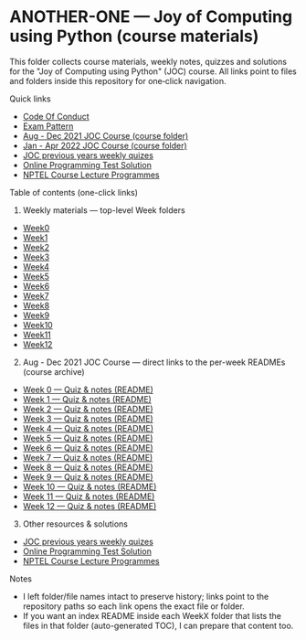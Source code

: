 # ANOTHER-ONE — Joy of Computing using Python (course materials)

This folder collects course materials, weekly notes, quizzes and solutions for the "Joy of Computing using Python" (JOC) course. All links point to files and folders inside this repository for one‑click navigation.

Quick links
- [Code Of Conduct](https://github.com/shad-ct/NPTEL-The-Joy-of-Computing-using-Python/blob/main/ANOTHER-ONE/Code%20Of%20Conduct.md)
- [Exam Pattern](https://github.com/shad-ct/NPTEL-The-Joy-of-Computing-using-Python/blob/main/ANOTHER-ONE/Exam%20Pattern.md)
- [Aug - Dec 2021 JOC Course (course folder)](https://github.com/shad-ct/NPTEL-The-Joy-of-Computing-using-Python/tree/main/ANOTHER-ONE/Aug%20-%20Dec%202021%20JOC%20Course)
- [Jan - Apr 2022 JOC Course (course folder)](https://github.com/shad-ct/NPTEL-The-Joy-of-Computing-using-Python/tree/main/ANOTHER-ONE/Jan%20-%20Apr%202022%20JOC%20Course)
- [JOC previous years weekly quizes](https://github.com/shad-ct/NPTEL-The-Joy-of-Computing-using-Python/tree/main/ANOTHER-ONE/JOC%20previous%20years%20weekly%20quizes)
- [Online Programming Test Solution](https://github.com/shad-ct/NPTEL-The-Joy-of-Computing-using-Python/tree/main/ANOTHER-ONE/Online%20Programming%20Test%20Solution)
- [NPTEL Course Lecture Programmes](https://github.com/shad-ct/NPTEL-The-Joy-of-Computing-using-Python/tree/main/ANOTHER-ONE/NPTEL-Course-Lecture%20Programmes)

Table of contents (one-click links)

1) Weekly materials — top-level Week folders
- [Week0](https://github.com/shad-ct/NPTEL-The-Joy-of-Computing-using-Python/tree/main/ANOTHER-ONE/Week0)
- [Week1](https://github.com/shad-ct/NPTEL-The-Joy-of-Computing-using-Python/tree/main/ANOTHER-ONE/Week1)
- [Week2](https://github.com/shad-ct/NPTEL-The-Joy-of-Computing-using-Python/tree/main/ANOTHER-ONE/Week2)
- [Week3](https://github.com/shad-ct/NPTEL-The-Joy-of-Computing-using-Python/tree/main/ANOTHER-ONE/Week3)
- [Week4](https://github.com/shad-ct/NPTEL-The-Joy-of-Computing-using-Python/tree/main/ANOTHER-ONE/Week4)
- [Week5](https://github.com/shad-ct/NPTEL-The-Joy-of-Computing-using-Python/tree/main/ANOTHER-ONE/Week5)
- [Week6](https://github.com/shad-ct/NPTEL-The-Joy-of-Computing-using-Python/tree/main/ANOTHER-ONE/Week6)
- [Week7](https://github.com/shad-ct/NPTEL-The-Joy-of-Computing-using-Python/tree/main/ANOTHER-ONE/Week7)
- [Week8](https://github.com/shad-ct/NPTEL-The-Joy-of-Computing-using-Python/tree/main/ANOTHER-ONE/Week8)
- [Week9](https://github.com/shad-ct/NPTEL-The-Joy-of-Computing-using-Python/tree/main/ANOTHER-ONE/Week9)
- [Week10](https://github.com/shad-ct/NPTEL-The-Joy-of-Computing-using-Python/tree/main/ANOTHER-ONE/Week10)
- [Week11](https://github.com/shad-ct/NPTEL-The-Joy-of-Computing-using-Python/tree/main/ANOTHER-ONE/Week11)
- [Week12](https://github.com/shad-ct/NPTEL-The-Joy-of-Computing-using-Python/tree/main/ANOTHER-ONE/Week12)

2) Aug - Dec 2021 JOC Course — direct links to the per-week READMEs (course archive)
- [Week 0 — Quiz & notes (README)](https://github.com/shad-ct/NPTEL-The-Joy-of-Computing-using-Python/blob/main/ANOTHER-ONE/Aug%20-%20Dec%202021%20JOC%20Course/Week%200/README.md)
- [Week 1 — Quiz & notes (README)](https://github.com/shad-ct/NPTEL-The-Joy-of-Computing-using-Python/blob/main/ANOTHER-ONE/Aug%20-%20Dec%202021%20JOC%20Course/Week%201/README.md)
- [Week 2 — Quiz & notes (README)](https://github.com/shad-ct/NPTEL-The-Joy-of-Computing-using-Python/blob/main/ANOTHER-ONE/Aug%20-%20Dec%202021%20JOC%20Course/Week%202/README.md)
- [Week 3 — Quiz & notes (README)](https://github.com/shad-ct/NPTEL-The-Joy-of-Computing-using-Python/blob/main/ANOTHER-ONE/Aug%20-%20Dec%202021%20JOC%20Course/Week%203/README.md)
- [Week 4 — Quiz & notes (README)](https://github.com/shad-ct/NPTEL-The-Joy-of-Computing-using-Python/blob/main/ANOTHER-ONE/Aug%20-%20Dec%202021%20JOC%20Course/Week%204/README.md)
- [Week 5 — Quiz & notes (README)](https://github.com/shad-ct/NPTEL-The-Joy-of-Computing-using-Python/blob/main/ANOTHER-ONE/Aug%20-%20Dec%202021%20JOC%20Course/Week%205/README.md)
- [Week 6 — Quiz & notes (README)](https://github.com/shad-ct/NPTEL-The-Joy-of-Computing-using-Python/blob/main/ANOTHER-ONE/Aug%20-%20Dec%202021%20JOC%20Course/Week%206/README.md)
- [Week 7 — Quiz & notes (README)](https://github.com/shad-ct/NPTEL-The-Joy-of-Computing-using-Python/blob/main/ANOTHER-ONE/Aug%20-%20Dec%202021%20JOC%20Course/Week%207/README.md)
- [Week 8 — Quiz & notes (README)](https://github.com/shad-ct/NPTEL-The-Joy-of-Computing-using-Python/blob/main/ANOTHER-ONE/Aug%20-%20Dec%202021%20JOC%20Course/Week%208/README.md)
- [Week 9 — Quiz & notes (README)](https://github.com/shad-ct/NPTEL-The-Joy-of-Computing-using-Python/blob/main/ANOTHER-ONE/Aug%20-%20Dec%202021%20JOC%20Course/Week%209/README.md)
- [Week 10 — Quiz & notes (README)](https://github.com/shad-ct/NPTEL-The-Joy-of-Computing-using-Python/blob/main/ANOTHER-ONE/Aug%20-%20Dec%202021%20JOC%20Course/Week%2010/README.md)
- [Week 11 — Quiz & notes (README)](https://github.com/shad-ct/NPTEL-The-Joy-of-Computing-using-Python/blob/main/ANOTHER-ONE/Aug%20-%20Dec%202021%20JOC%20Course/Week%2011/README.md)
- [Week 12 — Quiz & notes (README)](https://github.com/shad-ct/NPTEL-The-Joy-of-Computing-using-Python/blob/main/ANOTHER-ONE/Aug%20-%20Dec%202021%20JOC%20Course/Week%2012/README.md)

3) Other resources & solutions
- [JOC previous years weekly quizes](https://github.com/shad-ct/NPTEL-The-Joy-of-Computing-using-Python/tree/main/ANOTHER-ONE/JOC%20previous%20years%20weekly%20quizes)
- [Online Programming Test Solution](https://github.com/shad-ct/NPTEL-The-Joy-of-Computing-using-Python/tree/main/ANOTHER-ONE/Online%20Programming%20Test%20Solution)
- [NPTEL Course Lecture Programmes](https://github.com/shad-ct/NPTEL-The-Joy-of-Computing-using-Python/tree/main/ANOTHER-ONE/NPTEL-Course-Lecture%20Programmes)

Notes
- I left folder/file names intact to preserve history; links point to the repository paths so each link opens the exact file or folder.
- If you want an index README inside each WeekX folder that lists the files in that folder (auto-generated TOC), I can prepare that content too.